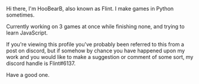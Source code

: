 Hi there, I'm HooBearB, also known as Flint. I make games in Python sometimes.

Currently working on 3 games at once while finishing none, and trying to learn JavaScript.

If you're viewing this profile you've probably been referred to this from a post on discord, but if somehow by chance you have happened upon my work and you would like to make a suggestion or comment of some sort, my discord handle is Flint#6137.

Have a good one.

<!---
HooBearB/HooBearB is a ✨ special ✨ repository because its `README.md` (this file) appears on your GitHub profile.
You can click the Preview link to take a look at your changes.
--->
